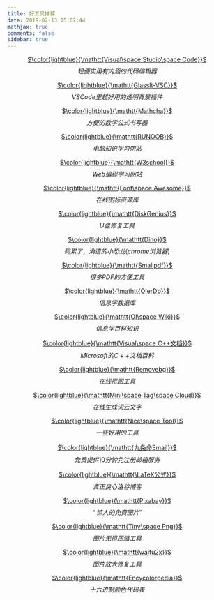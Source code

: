 ```yaml
---
title: 好工具推荐
date: 2019-02-13 15:02:44
mathjax: true
comments: false
sidebar: true
---
```

[<center>$\color{lightblue}{\mathtt{Visual\space Studio\space Code}}$</center>](https://code.visualstudio.com/)
$$轻便实用有内涵的代码编辑器$$

[<center>$\color{lightblue}{\mathtt{Glasslt-VSC}}$</center>](https://github.com/hikarin522/GlassIt-VSC)
$$VSCode里超好用的透明背景插件$$

[<center>$\color{lightblue}{\mathtt{Mathcha}}$</center>](https://www.mathcha.io/)
$$方便的数学公式书写器$$

[<center>$\color{lightblue}{\mathtt{RUNOOB}}$</center>](http://www.runoob.com/)
$$电脑知识学习网站$$

[<center>$\color{lightblue}{\mathtt{W3school}}$</center>](http://www.w3school.com.cn/index.html)
$$Web编程学习网站$$

[<center>$\color{lightblue}{\mathtt{Font\space Awesome}}$</center>](https://fontawesome.com/)
$$在线图标资源库$$

[<center>$\color{lightblue}{\mathtt{DiskGenius}}$</center>](http://www.diskgenius.cn/)
$$U盘修复工具$$

[<center>$\color{lightblue}{\mathtt{Dino}}$</center>](chrome://dino)
$$码累了，消遣的小恐龙(chrome浏览器)$$

[<center>$\color{lightblue}{\mathtt{Smallpdf}}$</center>](https://smallpdf.com/cn)
$$很多PDF的方便工具$$

[<center>$\color{lightblue}{\mathtt{OIerDb}}$</center>](http://bytew.net/OIer/)
$$信息学数据库$$

[<center>$\color{lightblue}{\mathtt{OI\space Wiki}}$</center>](https://oi-wiki.org/)
$$信息学百科知识$$

[<center>$\color{lightblue}{\mathtt{Visual\space C++文档}}$</center>](https://docs.microsoft.com/zh-cn/cpp/?view=vs-2017)
$$Microsoft的C++文档百科$$

[<center>$\color{lightblue}{\mathtt{Removebg}}$</center>](https://www.remove.bg/)
$$在线抠图工具$$

[<center>$\color{lightblue}{\mathtt{Mini\space Tag\space Cloud}}$</center>](https://minitagcloud.cn/)
$$在线生成词云文字$$

[<center>$\color{lightblue}{\mathtt{Nice\space Tool}}$</center>](http://www.nicetool.net/)
$$一些好用的工具$$

[<center>$\color{lightblue}{\mathtt{九条命Email}}$</center>](https://9em.org/)
$$免费提供10分钟免注册邮箱服务$$

[<center>$\color{lightblue}{\mathtt{\LaTeX公式}}$</center>](https://www.luogu.org/blog/IowaBattleship/latex-gong-shi-tai-quan)
$$真正良心洛谷博客$$

[<center>$\color{lightblue}{\mathtt{Pixabay}}$</center>](https://pixabay.com/zh/)
$$“惊人的免费图片”$$

[<center>$\color{lightblue}{\mathtt{Tiny\space Png}}$</center>](https://tinypng.com/)
$$图片无损压缩工具$$

[<center>$\color{lightblue}{\mathtt{waifu2x}}$</center>](http://waifu2x.udp.jp/)
$$图片放大修复工具$$

[<center>$\color{lightblue}{\mathtt{Encycolorpedia}}$</center>](https://encycolorpedia.cn/)
$$十六进制颜色代码表$$